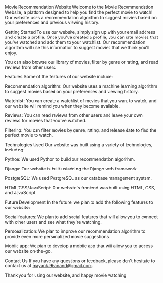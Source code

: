 Movie Recommendation Website
Welcome to the Movie Recommendation Website, a platform designed to help you find the perfect movie to watch! Our website uses a recommendation algorithm to suggest movies based on your preferences and previous viewing history.

Getting Started
To use our website, simply sign up with your email address and create a profile. Once you've created a profile, you can rate movies that you've watched and add them to your watchlist. Our recommendation algorithm will use this information to suggest movies that we think you'll enjoy.

You can also browse our library of movies, filter by genre or rating, and read reviews from other users.

Features
Some of the features of our website include:

Recommendation algorithm: Our website uses a machine learning algorithm to suggest movies based on your preferences and viewing history.

Watchlist: You can create a watchlist of movies that you want to watch, and our website will remind you when they become available.

Reviews: You can read reviews from other users and leave your own reviews for movies that you've watched.

Filtering: You can filter movies by genre, rating, and release date to find the perfect movie to watch.


Technologies Used
Our website was built using a variety of technologies, including:

Python: We used Python to build our recommendation algorithm.

Django: Our website is built usiadd ng the Django web framework.

PostgreSQL: We used PostgreSQL as our database management system.

HTML/CSS/JavaScript: Our website's frontend was built using HTML, CSS, and JavaScript.

Future Development
In the future, we plan to add the following features to our website:

Social features: We plan to add social features that will allow you to connect with other users and see what they're watching.

Personalization: We plan to improve our recommendation algorithm to provide even more personalized movie suggestions.

Mobile app: We plan to develop a mobile app that will allow you to access our website on-the-go.

Contact Us
If you have any questions or feedback, please don't hesitate to contact us at mayank.96anand@gmail.com.

Thank you for using our website, and happy movie watching!
